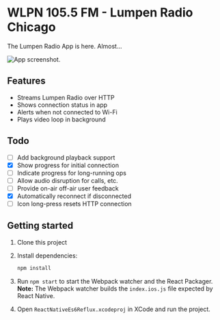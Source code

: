 # WLPN 105.5 FM - Lumpen Radio Chicago

The Lumpen Radio App is here. Almost...

![App screenshot.](https://github.com/vhs/react-native-es6-reflux/blob/master/screenshot.png)

## Features

- Streams Lumpen Radio over HTTP
- Shows connection status in app
- Alerts when not connected to Wi-Fi
- Plays video loop in background

## Todo

- [ ] Add background playback support
- [x] Show progress for initial connection
- [ ] Indicate progress for long-running ops
- [ ] Allow audio disruption for calls, etc.
- [ ] Provide on-air off-air user feedback
- [x] Automatically reconnect if disconnected
- [ ] Icon long-press resets HTTP connection

## Getting started

1. Clone this project
2. Install dependencies:

    ```sh
    npm install
    ```

3. Run `npm start` to start the Webpack watcher and the React Packager.
   **Note:** The Webpack watcher builds the `index.ios.js` file expected by React Native.
4. Open `ReactNativeEs6Reflux.xcodeproj` in XCode and run the project.

